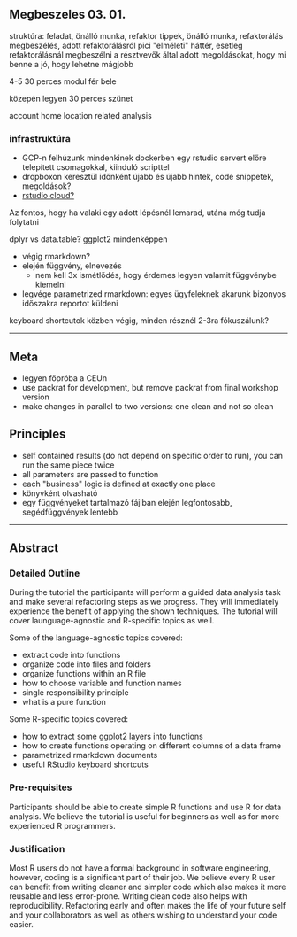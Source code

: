 ## Megbeszeles 03. 01.

struktúra: feladat, önálló munka, refaktor tippek, önálló munka, refaktorálás megbeszélés, adott refaktorálásról pici "elméleti"  háttér, esetleg refaktorálásnál megbeszélni a résztvevők által adott megoldásokat, hogy mi benne a jó, hogy lehetne mágjobb

4-5 30 perces modul fér bele

közepén legyen 30 perces szünet

account home location related analysis

### infrastruktúra

- GCP-n felhúzunk mindenkinek dockerben egy rstudio servert előre telepített csomagokkal, kiinduló scripttel
- dropboxon keresztül időnként újabb és újabb hintek, code snippetek, megoldások?
- [rstudio cloud?](https://rstudio.cloud/)

Az fontos, hogy ha valaki egy adott lépésnél lemarad, utána még tudja folytatni

dplyr vs data.table? ggplot2 mindenképpen

- végig rmarkdown?
- elején függvény, elnevezés
  - nem kell 3x ismétlődés, hogy érdemes legyen valamit függvénybe kiemelni
- legvége parametrized rmarkdown: egyes ügyfeleknek akarunk bizonyos időszakra reportot küldeni

keyboard shortcutok közben végig, minden résznél 2-3ra fókuszálunk?

------------------------------------------------

## Meta

- legyen főpróba a CEUn
- use packrat for development, but remove packrat from final workshop version
- make changes in parallel to two versions: one clean and not so clean

## Principles

- self contained results (do not depend on specific order to run), you can run the same piece twice
- all parameters are passed to function
- each "business" logic is defined at exactly one place
- könyvként olvasható
- egy függvényeket tartalmazó fájlban elején legfontosabb, segédfüggvények lentebb

------------------------------------------------------------------------------

## Abstract

### Detailed Outline

During the tutorial the participants will perform a guided data analysis task and make several refactoring steps as we progress. They will immediately experience the benefit of applying the shown techniques. The tutorial will cover launguage-agnostic and R-specific topics as well.

Some of the language-agnostic topics covered:

- extract code into functions
- organize code into files and folders
- organize functions within an R file
- how to choose variable and function names
- single responsibility principle
- what is a pure function

Some R-specific topics covered:

- how to extract some ggplot2 layers into functions
- how to create functions operating on different columns of a data frame
- parametrized rmarkdown documents
- useful RStudio keyboard shortcuts  

### Pre-requisites

Participants should be able to create simple R functions and use R for data analysis. We believe the tutorial is useful for beginners as well as for more experienced R programmers.

### Justification

Most R users do not have a formal background in software engineering, however, coding is a significant part of their job. We believe every R user can benefit from writing cleaner and simpler code which also makes it more reusable and less error-prone. Writing clean code also helps with reproducibility. Refactoring early and often makes the life of your future self and your collaborators as well as others wishing to understand your code easier.
